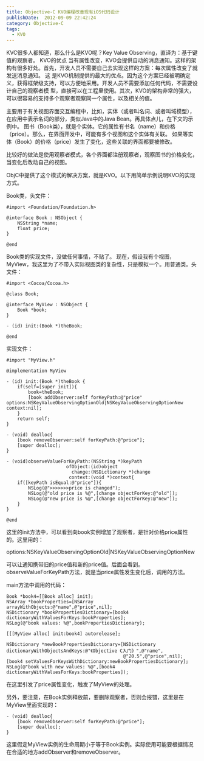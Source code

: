 ```yaml
---
title: Objective-C KVO编程改善现有iOS代码设计
publishDate:  2012-09-09 22:42:24
category: Objective-C
tags:
  - KVO
---
```


KVC很多人都知道，那么什么是KVO呢？Key Value Observing，直译为：基于键值的观察者。
KVO的优点
当有属性改变，KVO会提供自动的消息通知。这样的架构有很多好处。首先，开发人员不需要自己去实现这样的方案：每次属性改变了就发送消息通知。
这 是KVO机制提供的最大的优点。因为这个方案已经被明确定义，获得框架级支持，可以方便地采用。开发人员不需要添加任何代码，不需要设计自己的观察者模 型，直接可以在工程里使用。其次，KVO的架构非常的强大，可以很容易的支持多个观察者观察同一个属性，以及相关的值。

主要用于有关视图界面交互编程中，比如，实体（或者叫名词、或者叫域模型），在应用中表示名词的部分，类似Java中的Java Bean。再具体点儿，在下文的示例中。
图书（Book类），就是个实体。它的属性有书名（name）和价格（price）。那么，在界面开发中，可能有多个视图和这个实体有关联。
如果等实体（Book）的价格（price）发生了变化，这些关联的界面都要被修改。

比较好的做法是使用观察者模式，各个界面都注册观察者，观察图书的价格变化，当变化后改动自己的视图。

ObjC中提供了这个模式的解决方案，就是KVO。以下用简单示例说明KVO的实现方式。

Book类，头文件：
```objc
#import <Foundation/Foundation.h>

@interface Book : NSObject { 
    NSString *name; 
    float price; 
}

@end
```

Book类的实现文件，没做任何事情，不贴了。
现在，假设我有个视图，MyView，我这里为了不带入实际视图类的复杂性，只是模拟一个。用普通类。头文件：
```objc
#import <Cocoa/Cocoa.h>

@class Book;

@interface MyView : NSObject { 
    Book *book; 
}

- (id) init:(Book *)theBook;

@end
```

<!-- more -->

实现文件：
```objc
#import "MyView.h"

@implementation MyView

- (id) init:(Book *)theBook { 
    if(self=[super init]){ 
        book=theBook; 
        [book addObserver:self forKeyPath:@"price" options:NSKeyValueObservingOptionOld|NSKeyValueObservingOptionNew context:nil]; 
    } 
    return self; 
}

- (void) dealloc{ 
    [book removeObserver:self forKeyPath:@"price"]; 
    [super dealloc]; 
}

- (void)observeValueForKeyPath:(NSString *)keyPath 
                      ofObject:(id)object 
                        change:(NSDictionary *)change 
                       context:(void *)context{ 
    if([keyPath isEqual:@"price"]){ 
        NSLog(@">>>>>>>price is changed"); 
        NSLog(@"old price is %@",[change objectForKey:@"old"]); 
        NSLog(@"new price is %@",[change objectForKey:@"new"]);
    } 
}

@end
```

这里的init方法中，可以看到向book实例增加了观察者，是针对价格price属性的。这里用的：

options:NSKeyValueObservingOptionOld|NSKeyValueObservingOptionNew

可以让通知携带旧的price值和新的price值。后面会看到。observeValueForKeyPath方法，就是当price属性发生变化后，调用的方法。

main方法中调用的代码：
```objc
Book *book4=[[Book alloc] init]; 
NSArray *bookProperties=[NSArray arrayWithObjects:@"name",@"price",nil]; 
NSDictionary *bookPropertiesDictionary=[book4 dictionaryWithValuesForKeys:bookProperties]; 
NSLog(@"book values: %@",bookPropertiesDictionary);

[[[MyView alloc] init:book4] autorelease];

NSDictionary *newBookPropertiesDictionary=[NSDictionary dictionaryWithObjectsAndKeys:@"《Objective C入门》",@"name", 
                                           @"20.5",@"price",nil]; 
[book4 setValuesForKeysWithDictionary:newBookPropertiesDictionary]; 
NSLog(@"book with new values: %@",[book4 dictionaryWithValuesForKeys:bookProperties]);
```

在这里引发了price属性变化，触发了MyView的处理。

另外，要注意，在Book实例释放前，要删除观察者，否则会报错，这里是在MyView里面实现的：
```objc
- (void) dealloc{ 
    [book removeObserver:self forKeyPath:@"price"]; 
    [super dealloc]; 
}
```

这里假定MyView实例的生命周期小于等于Book实例。实际使用可能要根据情况在合适的地方addObserver和removeObserver。

                